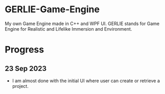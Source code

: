 # GERLIE-Game-Engine
My own Game Engine made in C++ and WPF UI. GERLIE stands for Game Engine for Realistic and Lifelike Immersion and Environment.

# Progress

## 23 Sep 2023
- I am almost done with the initial UI where user can create or retrieve a project.

